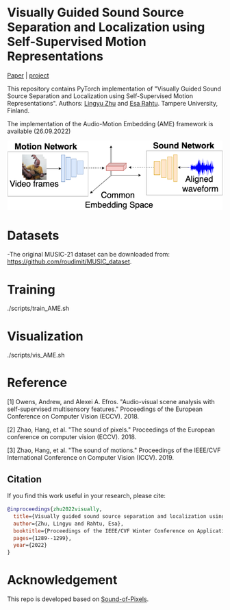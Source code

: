 # Visually Guided Sound Source Separation and Localization using Self-Supervised Motion Representations

[Paper](https://openaccess.thecvf.com/content/WACV2022/papers/Zhu_Visually_Guided_Sound_Source_Separation_and_Localization_Using_Self-Supervised_Motion_WACV_2022_paper.pdf) | [project](https://ly-zhu.github.io/self-supervised-motion-representations/)


This repository contains PyTorch implementation of "Visually Guided Sound Source Separation and Localization using Self-Supervised Motion Representations". Authors: [Lingyu Zhu](https://ly-zhu.github.io) and [Esa Rahtu](http://esa.rahtu.fi). Tampere University, Finland.

The implementation of the Audio-Motion Embedding (AME) framework is available (26.09.2022)


<img src="figures/AME.png" width="800"/>


# Datasets

-The original MUSIC-21 dataset can be downloaded from: https://github.com/roudimit/MUSIC_dataset.

# Training

./scripts/train_AME.sh


# Visualization

./scripts/vis_AME.sh


# Reference

[1] Owens, Andrew, and Alexei A. Efros. "Audio-visual scene analysis with self-supervised multisensory features." Proceedings of the European Conference on Computer Vision (ECCV). 2018.

[2] Zhao, Hang, et al. "The sound of pixels." Proceedings of the European conference on computer vision (ECCV). 2018.

[3] Zhao, Hang, et al. "The sound of motions." Proceedings of the IEEE/CVF International Conference on Computer Vision (ICCV). 2019.


## Citation

If you find this work useful in your research, please cite:


```bibtex   
@inproceedings{zhu2022visually,
  title={Visually guided sound source separation and localization using self-supervised motion representations},
  author={Zhu, Lingyu and Rahtu, Esa},
  booktitle={Proceedings of the IEEE/CVF Winter Conference on Applications of Computer Vision},
  pages={1289--1299},
  year={2022}
}
```

# Acknowledgement
This repo is developed based on [Sound-of-Pixels](https://github.com/hangzhaomit/Sound-of-Pixels).
